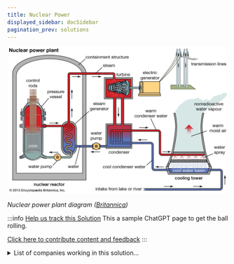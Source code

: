 ```yaml
---
title: Nuclear Power
displayed_sidebar: docSidebar
pagination_prev: solutions
---
```

![ A nuclear power plant is similar to a large coal-fired power plant, with pumps, valves, steam generators, turbines, electric generators, condensers, and associated equipment.](/../static/img/nuclear-power.webp)

*Nuclear power plant diagram ([Britannica](https://www.britannica.com/technology/nuclear-power))*

:::info [Help us track this Solution](contribute)
This a sample ChatGPT page to get the ball rolling.

[Click here to contribute content and feedback](contribute)
:::

<details>
        <summary>List of companies working in this solution...</summary>
        Experimental feature. Exciting Updates Underway!
        <div>
            <ul>
             
                <li><a href="https://moltexenergy.com">Moltex Energy</a></li>
            
                <li><a href="https://modernelectron.com">Modern Electron</a></li>
            
                <li><a href="https://vestas.com">Vestas</a></li>
            
                <li><a href="https://www.nitricity.co">Nitricity</a></li>
            
                <li><a href="https://cfs.energy">Commonwealth Fusion Systems</a></li>
            
                <li><a href="https://tritium.com.au">Tritium</a></li>
            
                <li><a href="https://nan">Nuscale Power</a></li>
            
                <li><a href="https://nan">Terrapower</a></li>
            
                <li><a href="https://surechill.com">Sure Chill</a></li>
            
                <li><a href="https://syntheticgenomics.com">Synthetic Genomics</a></li>
            
            </ul>
        </div>
        </details>

:::company
  #### [Jobs listed in this solution at Climatebase](https://climatebase.org/jobs?l=&q=&drawdown_solutions=Nuclear+Power)
:::
## Overview

**Nuclear power** stands out as a clean and efficient means of generating electricity, free from greenhouse gas emissions. Recent strides in technology, such as **small modular reactors (SMRs)**, have yielded more cost-effective and environmentally friendly options. Operating nuclear plants have curtailed over 2.5 billion metric tons of CO2 emissions, akin to taking 500 million cars off the road. Globally, over 450 reactors supply about 10% of electricity.

Forefront organizations include the **U.S. Department of Energy**, the **Nuclear Regulatory Commission**, and the **World Nuclear Association**.

## Progress Made

- **New nuclear technologies** like SMRs and thorium-based reactors have surfaced, reducing emissions and waste.
- Organizations like the **World Nuclear Association** and the **International Atomic Energy Agency** lead in nuclear power's development.

## Lessons Learned

1. **Successes**:
   - Nuclear power plants release no greenhouse gases and prevent millions of tons of CO2 emissions.
   - Nuclear energy produces more electricity than any other emission-free source.
   - It already supplies around 11% of global electricity, aiding climate goals.
2. **Failures**:
   - High costs, maintenance expenses, and decommissioning challenges hinder nuclear expansion.
   - Accidents like Fukushima highlight nuclear hazards and environmental risks.
   - Long-lasting, **radioactive nuclear waste** remains a pressing issue.
3. **Lessons Learned**:
   - Nuclear power offers low-carbon energy but requires careful handling.
   - Cost, safety, and waste issues need to be addressed.

## Challenges Ahead

- **Cost** remains high compared to natural gas, coal, and renewables.
- **Safety** concerns and potential nuclear accidents pose significant risks.
- Handling **nuclear waste** safely and responsibly is an ongoing challenge.
- **Proliferation** risks must be managed as more countries adopt nuclear technology.

Despite challenges, nuclear power remains a promising solution to climate change. To achieve widespread adoption, costs must decrease, safety concerns must be mitigated, and waste management must be addressed.

## Best Path Forward

Continued progress in nuclear power to combat climate change involves:

1. Investing in **research and development** for enhanced safety and efficiency.
2. Building **supportive infrastructure** including training, regulation, and public approval.

Entities like the **U.S. Department of Energy**, the **Electric Power Research Institute**, and **NuScale Power** play a vital role in nuclear power's development.